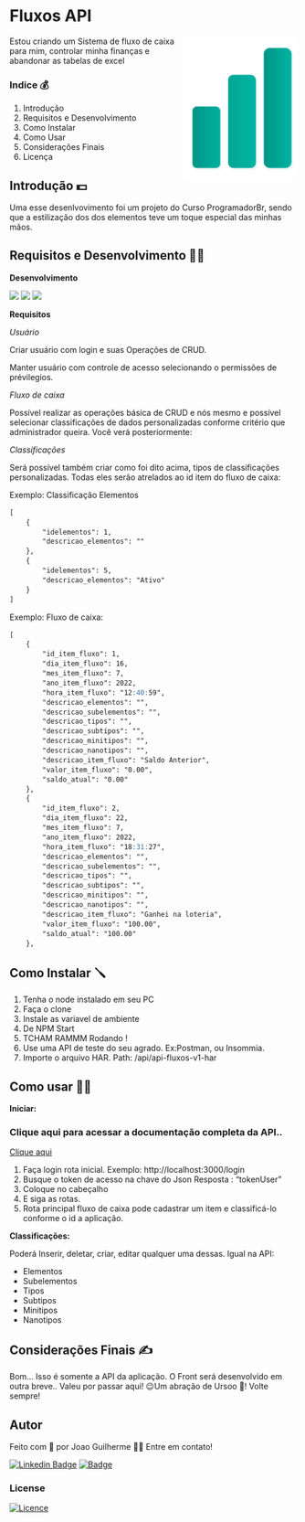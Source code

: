 

# Fluxos  API

<img align='right' src='./assets/logo.svg' width=200px >

Estou criando um Sistema de fluxo de caixa para mim, controlar minha finanças e abandonar as tabelas de excel


### Indice 💰

1. Introdução
2. Requisitos e Desenvolvimento
3. Como Instalar
4. Como Usar
5. Considerações Finais
6. Licença

## Introdução 💵


Uma esse desenlvovimento foi um projeto do Curso ProgramadorBr, sendo que a estilização dos dos elementos teve um toque especial das minhas mãos.

## Requisitos e Desenvolvimento 🤳🔧


**Desenvolvimento** 



<img width=80 src="https://cdn.jsdelivr.net/gh/devicons/devicon/icons/mysql/mysql-original-wordmark.svg" />

<img  width=80 src="https://cdn.jsdelivr.net/gh/devicons/devicon/icons/express/express-original-wordmark.svg" />

<img width=90 src="https://cdn.jsdelivr.net/gh/devicons/devicon/icons/nodejs/nodejs-original-wordmark.svg" />

          



**Requisitos**

*Usuário*

Criar usuário com login e suas Operações de CRUD.

Manter usuário com controle de acesso selecionando o permissões de prévilegios.

*Fluxo de caixa*

Possível realizar as operações básica de CRUD e nós mesmo e possível selecionar classificações de dados personalizadas conforme critério que administrador queira. Você verá posteriormente:

*Classificações*

Será possível também criar como foi dito acima, tipos de classificações personalizadas. Todas eles serão atrelados ao id item do fluxo de caixa:

Exemplo: Classificação Elementos

```markdown
[
	{
		"idelementos": 1,
		"descricao_elementos": ""
	},
	{
		"idelementos": 5,
		"descricao_elementos": "Ativo"
	}
]
```

Exemplo: Fluxo de caixa:

```markdown
[
	{
		"id_item_fluxo": 1,
		"dia_item_fluxo": 16,
		"mes_item_fluxo": 7,
		"ano_item_fluxo": 2022,
		"hora_item_fluxo": "12:40:59",
		"descricao_elementos": "",
		"descricao_subelementos": "",
		"descricao_tipos": "",
		"descricao_subtipos": "",
		"descricao_minitipos": "",
		"descricao_nanotipos": "",
		"descricao_item_fluxo": "Saldo Anterior",
		"valor_item_fluxo": "0.00",
		"saldo_atual": "0.00"
	},
	{
		"id_item_fluxo": 2,
		"dia_item_fluxo": 22,
		"mes_item_fluxo": 7,
		"ano_item_fluxo": 2022,
		"hora_item_fluxo": "18:31:27",
		"descricao_elementos": "",
		"descricao_subelementos": "",
		"descricao_tipos": "",
		"descricao_subtipos": "",
		"descricao_minitipos": "",
		"descricao_nanotipos": "",
		"descricao_item_fluxo": "Ganhei na loteria",
		"valor_item_fluxo": "100.00",
		"saldo_atual": "100.00"
	},
```

## Como Instalar 🪛

1. Tenha o node instalado em seu PC
2. Faça o clone
3. Instale as variavel de ambiente
4. De NPM Start
5. TCHAM RAMMM Rodando !
6. Use uma API de teste do seu agrado. Ex:Postman, ou Insommia.
7. Importe o arquivo HAR. Path: /api/api-fluxos-v1-har

## Como usar 👨‍💻

**Iniciar:**

### Clique aqui para acessar a documentação completa da API..
<a href='https://docs-fluxosapi.netlify.app' >Clique aqui</a>

1. Faça login rota inicial. Exemplo: http://localhost:3000/login
2. Busque o token de acesso na chave do Json Resposta : “tokenUser”
3. Coloque no cabeçalho
4. E siga as rotas.
5. Rota principal fluxo de caixa pode cadastrar um item e classificá-lo conforme o id a aplicação.

**Classificações:**

Poderá Inserir, deletar, criar, editar qualquer uma dessas. Igual na API:

- Elementos
- Subelementos
- Tipos
- Subtipos
- Minitipos
- Nanotipos

## Considerações Finais ✍️

Bom... Isso é somente a API da aplicação. O Front será desenvolvido em outra breve..
Valeu por passar aqui! 😉Um abração de Ursoo 🐻! Volte sempre!

## Autor

Feito com 🤭 por Joao Guilherme 👋🏽 Entre em contato!

[![Linkedin Badge](https://img.shields.io/badge/-Joao-blue?style=flat-square&logo=Linkedin&logoColor=white&link=https://www.linkedin.com/in/jaoo/)](https://www.linkedin.com/in/joaog123/) 
[![Badge](https://img.shields.io/badge/-joaoguilherme94@live.com-c80?style=flat-square&logo=Microsoft&logoColor=white&link=mailto:joaoguilherme94@live.com)](mailto:joaoguilherme94@live.com)

### **License**
[![Licence](https://img.shields.io/github/license/Ileriayo/markdown-badges?style=for-the-badge)](./LICENSE)
